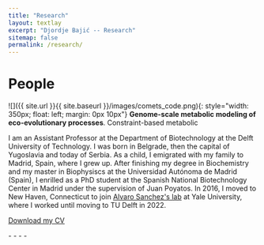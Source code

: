 ```yaml
---
title: "Research"
layout: textlay
excerpt: "Djordje Bajić -- Research"
sitemap: false
permalink: /research/
---
```


# People 

![]({{ site.url }}{{ site.baseurl }}/images/comets_code.png){: style="width: 350px; float: left; margin: 0px  10px"}
**Genome-scale metabolic modeling of eco-evolutionary processes**. Constraint-based metabolic 

I am an Assistant Professor at the Department of Biotechnology at the Delft University of Technology. I was born in Belgrade, then the capital of Yugoslavia and today of Serbia. As a child, I emigrated with my family to Madrid, Spain, where I grew up. After finishing my degree in Biochemistry and my master in Biophysiscs at the Universidad Autónoma de Madrid (Spain), I enrilled as a PhD student at the Spanish National Biotechnology Center in Madrid under the supervision of Juan Poyatos. In 2016, I moved to New Haven, Connecticut to join [Alvaro Sanchez's lab](http://sanchezlaboratory.com/) at Yale University, where I worked until moving to TU Delft in 2022.


<a target="_blank" href="{{ site.url }}{{ site.baseurl }}/images/djordje_cv.pdf">
<i class="fa fa-file-pdf-o"></i>  Download my CV </a>

<p>
<a target="_blank" href="http://scholar.google.com/citations?user={{ site.scholar_username }}" class="waves-effect waves-teal btn-flat my-google-scholar-link" ><i class="ai ai-google-scholar"></i></a> -
<a target="_blank" href="https://twitter.com/{{ site.twitter_username }}" class="waves-effect waves-teal btn-flat my-twitter-link"><i class="fa fa-twitter"></i></a> -
<a target="_blank" href="http://www.researchgate.net/profile/{{ site.resgate_username }}" class="waves-effect waves-teal btn-flat my-researchgate-link" ><i class="ai ai-researchgate"></i> </a> -
<a target="_blank" href="http://orcid.org/{{ site.orcid_username }}" class="waves-effect waves-teal btn-flat my-orcid-link" ><i class="ai ai-orcid"></i></a> -
<a target="_blank" href="http://www.linkedin.com/pub/{{ site.linkedin_username }}" class="waves-effect waves-teal btn-flat my-linkedin-link"><i class="fa fa-linkedin"></i></a>
</p>

 

<br />


<br />



